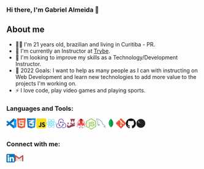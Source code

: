 ### Hi there, I'm Gabriel Almeida 👋

## About me

- 👱🏻 I'm 21 years old, brazilian and living in Curitiba - PR.
- 🌱 I'm currently an Instructor at [Trybe].
- 👯 I'm looking to improve my skills as a Technology/Development Instructor.
- 🥅 2022 Goals: I want to help as many people as I can with instructing on Web Development and learn new technologies to add more value to the projects I'm working on.
- ⚡ I love code, play video games and playing sports.

### Languages and Tools:

<img align="left" alt="Visual Studio Code" width="26px" src="https://github.com/gabriellukke/gabriellukke/blob/master/icons/vscode.png" />
<img align="left" alt="HTML5" width="26px" src="https://github.com/gabriellukke/gabriellukke/blob/master/icons/html5.png" />
<img align="left" alt="CSS3" width="26px" src="https://github.com/gabriellukke/gabriellukke/blob/master/icons/css3.png" />
<img align="left" alt="JavaScript" width="26px" src="https://github.com/gabriellukke/gabriellukke/blob/master/icons/javascript.png" />
<img align="left" alt="React" width="26px" src="https://github.com/gabriellukke/gabriellukke/blob/master/icons/react.png" />
<img align="left" alt="Redux" width="26px" src="https://github.com/gabriellukke/gabriellukke/blob/master/icons/redux.png" />
<img align="left" alt="Jest" width="26px" src="https://github.com/gabriellukke/gabriellukke/blob/master/icons/jest.png" />
<img align="left" alt="RTL" width="26px" src="https://github.com/gabriellukke/gabriellukke/blob/master/icons/rtl.png" />
<img align="left" alt="NodeJS" width="26px" src="https://github.com/gabriellukke/gabriellukke/blob/master/icons/nodejs.svg" />
<img align="left" alt="MySQL" width="26px" src="https://github.com/gabriellukke/gabriellukke/blob/master/icons/mysql2.png" />
<img align="left" alt="MongoDB" width="26px" src="https://github.com/gabriellukke/gabriellukke/blob/master/icons/mongodb.png" />
<img align="left" alt="Git" width="26px" src="https://github.com/gabriellukke/gabriellukke/blob/master/icons/git.png" />
<img align="left" alt="GitHub" width="26px" src="https://github.com/gabriellukke/gabriellukke/blob/master/icons/github.png" />
<img align="left" alt="Terminal" width="26px" src="https://github.com/gabriellukke/gabriellukke/blob/master/icons/terminal.png" />

<br />
<br />

### Connect with me:

[<img align="left" alt="gabriellukke | LinkedIn" width="22px" src="https://github.com/gabriellukke/gabriellukke/blob/master/icons/linkedin.png" />][linkedin]
[<img align="left" alt="gabriellukke | Outlook" width="22px" src="https://github.com/gabriellukke/gabriellukke/blob/master/icons/gmail.png" />](mailto:gabriellalmeida@outlook.com)

<br />
<br />

[Trybe]: https://www.betrybe.com/
[linkedin]: https://www.linkedin.com/in/gabriel-lucas-oliveira-almeida/
